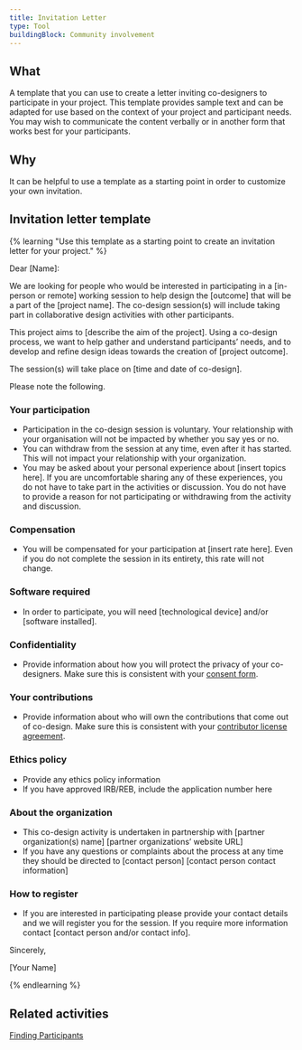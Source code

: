 ```yaml
---
title: Invitation Letter
type: Tool
buildingBlock: Community involvement
---
```

## What

A template that you can use to create a letter inviting co-designers to participate in your project. This template provides sample text and can be adapted for use based on the context of your project and participant needs. You may wish to communicate the content verbally or in another form that works best for your participants.

## Why
It can be helpful to use a template as a starting point in order to customize your own invitation.

## Invitation letter template

{% learning "Use this template as a starting point to create an invitation letter for your project." %}

Dear \[Name]:

We are looking for people who would be interested in participating in a \[in-person or remote] working session to help design the \[outcome] that will be a part of the \[project name]. The co-design session(s) will include taking part in collaborative design activities with other participants. 

This project aims to \[describe the aim of the project]. Using a co-design process, we want to help gather and understand participants’ needs, and to develop and refine design ideas towards the creation of \[project outcome].

The session(s) will take place on \[time and date of co-design]. 

Please note the following.

### Your participation

* Participation in the co-design session is voluntary. Your relationship with your organisation will not be impacted by whether you say yes or no.
* You can withdraw from the session at any time, even after it has started. This will not impact your relationship with your organization.
* You may be asked about your personal experience about \[insert topics here]. If you are uncomfortable sharing any of these experiences, you do not have to take part in the activities or discussion. You do not have to provide a reason for not participating or withdrawing from the activity and discussion.

### Compensation

* You will be compensated for your participation at \[insert rate here]. Even if you do not complete the session in its entirety, this rate will not change.

### Software required

* In order to participate, you will need \[technological device] and/or \[software installed].

### Confidentiality

* Provide information about how you will protect the privacy of your co-designers. Make sure this is consistent with your [consent form](https://docs.google.com/document/d/1aMOUL2xW9z7gQgeGa3LQ-0_JUYuHrPvegR1AHj9-u_U/edit?usp=sharing).

### Your contributions

* Provide information about who will own the contributions that come out of co-design. Make sure this is consistent with your [contributor license agreement](https://docs.google.com/document/d/1aMOUL2xW9z7gQgeGa3LQ-0_JUYuHrPvegR1AHj9-u_U/edit?usp=sharing).

### Ethics policy

* Provide any ethics policy information
* If you have approved IRB/REB, include the application number here

### About the organization

* This co-design activity is undertaken in partnership with \[partner organization(s) name] \[partner organizations’ website URL]
* If you have any questions or complaints about the process at any time they should be directed to \[contact person] \[contact person contact information]

### How to register

* If you are interested in participating please provide your contact details and we will register you for the session. If you require more information contact \[contact person and/or contact info].

Sincerely,

\[Your Name]

{% endlearning %}

## Related activities

[Finding Participants](/resources/Finding-Participants/)
